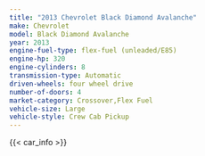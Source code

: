 ```yaml
---
title: "2013 Chevrolet Black Diamond Avalanche"
make: Chevrolet
model: Black Diamond Avalanche
year: 2013
engine-fuel-type: flex-fuel (unleaded/E85)
engine-hp: 320
engine-cylinders: 8
transmission-type: Automatic
driven-wheels: four wheel drive
number-of-doors: 4
market-category: Crossover,Flex Fuel
vehicle-size: Large
vehicle-style: Crew Cab Pickup
---
```


{{< car_info >}}
